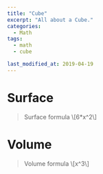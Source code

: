```yaml
---
title: "Cube"
excerpt: "All about a Cube."
categories:
  - Math
tags:
  - math
  - cube

last_modified_at: 2019-04-19
---
```

# Surface
> Surface formula \\[6*x^2\\]

<div id="plotCubeSurface"></div>
<script>plotGraph("6*x^2", "plotCubeSurface", 0, 10);</script>

# Volume

> Volume formula \\[x^3\\]

<div id="plotCubeVolume"></div>
<script>plotGraph("x^3", "plotCubeVolume", 0, 10);</script>
